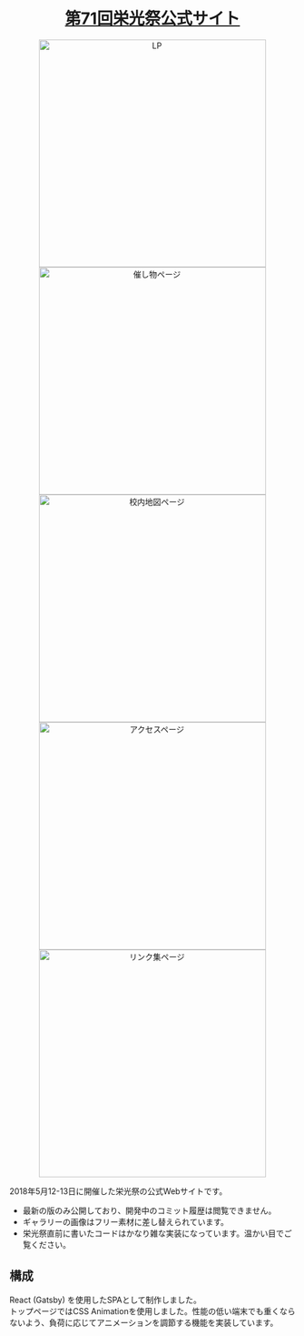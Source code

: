 <h1 align="center">
  <a href="https://fes71.eikogakuen.com/" target="_blank">第71回栄光祭公式サイト</a>
</h1>


<p align="center">
  <img src="https://user-images.githubusercontent.com/15273128/118423249-8dfcc200-b6ff-11eb-906b-c9d2e8f19fad.png" alt="LP" width="400" /><br />
  <img src="https://user-images.githubusercontent.com/15273128/118423251-90f7b280-b6ff-11eb-9740-bdd8edc3f296.png" alt="催し物ページ" width="400" />
  <img src="https://user-images.githubusercontent.com/15273128/118423268-98b75700-b6ff-11eb-8d0d-a16d100e553f.png" alt="校内地図ページ" width="400" />
  <img src="https://user-images.githubusercontent.com/15273128/118423255-935a0c80-b6ff-11eb-9217-81b9873c5ad2.png" alt="アクセスページ" width="400" />
  <img src="https://user-images.githubusercontent.com/15273128/118423261-9654fd00-b6ff-11eb-9e10-7f2a71f73034.png" alt="リンク集ページ" width="400" />
</p>


2018年5月12-13日に開催した栄光祭の公式Webサイトです。

- 最新の版のみ公開しており、開発中のコミット履歴は閲覧できません。
- ギャラリーの画像はフリー素材に差し替えられています。
- 栄光祭直前に書いたコードはかなり雑な実装になっています。温かい目でご覧ください。

## 構成
React (Gatsby) を使用したSPAとして制作しました。<br />
トップページではCSS Animationを使用しました。性能の低い端末でも重くならないよう、負荷に応じてアニメーションを調節する機能を実装しています。
